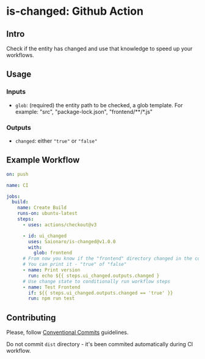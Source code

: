 # is-changed: Github Action

## Intro

Check if the entity has changed and use that knowledge to speed up your workflows.

## Usage

### Inputs

- `glob`: (required) the entity path to be checked, a glob template. For example: "src", "package-lock.json", "frontend/**/*.js"

### Outputs

- `changed`: either `"true"` or `"false"`

## Example Workflow

```yaml
on: push

name: CI

jobs:
  build:
    name: Create Build
    runs-on: ubuntu-latest
    steps:
      - uses: actions/checkout@v3

      - id: ui_changed
        uses: Saionaro/is-changed@v1.0.0
        with:
          glob: frontend
      # From now you know if the "frontend" directory changed in the commit
      # You can print it - "true" of "false"
      - name: Print version
        run: echo ${{ steps.ui_changed.outputs.changed }
      # Use change state to conditionally run workflow steps
      - name: Test Frontend
        if: ${{ steps.ui_changed.outputs.changed == 'true' }}
        run: npm run test
```

## Contributing

Please, follow [Conventional Commits](https://www.conventionalcommits.org/) guidelines.

Do not commit `dist` directory - it's been commited automatically during CI workflow.
